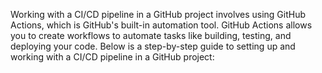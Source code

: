 Working with a CI/CD pipeline in a GitHub project involves using GitHub Actions, which is GitHub's built-in automation tool. GitHub Actions allows you to create workflows to automate tasks like building, testing, and deploying your code. Below is a step-by-step guide to setting up and working with a CI/CD pipeline in a GitHub project: